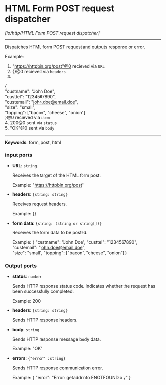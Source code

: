 # HTML Form POST request dispatcher

_[io/http/HTML Form POST request dispatcher]_

---

Dispatches HTML form POST request and outputs response or error.  
  
Example:   
1. "https://httpbin.org/post"@0 recieved via `URL`   
2.  {}@0 recieved via `headers`   
3.   
{  
  "custname": "John Doe",  
  "custtel": "1234567890",   
  "custemail": "john.doe@email.doe",    
  "size": "small",  
  "topping": ["bacon", "cheese", "onion"]  
}@0 recieved via `item`   
4. 200@0 sent via `status`  
5. "OK"@0 sent via `body`  

---

__Keywords__: form, post, html

### Input ports

* __URL__: ` string `

    Receives the target of the HTML form post.
    
    Example:
    "https://httpbin.org/post"


* __headers__: ` {string: string} `

    Receives request headers. 
    
    Example:
    {}


* __form data__: ` {string: (string or string[])} `

    Receives the form data to be posted.
    
    Example:
    {
      "custname": "John Doe",
      "custtel": "1234567890", 
      "custemail": "john.doe@email.doe",  
    "size": "small",
    "topping": ["bacon", "cheese", "onion"]
    }

### Output ports

* __status__: ` number `

    Sends HTTP response status code. Indicates whether the request has been  successfully completed.
    
    Example:
    200


* __headers__: ` {string: string} `

    Sends HTTP response headers.


* __body__: ` string `

    Sends HTTP response message body data.
    
    Example:
    "OK"


* __errors__: ` {"error" :string} `

    Sends HTTP response communication error.
    
    
    Example:
    {
      "error": "Error: getaddrinfo ENOTFOUND x.y"
    } 

